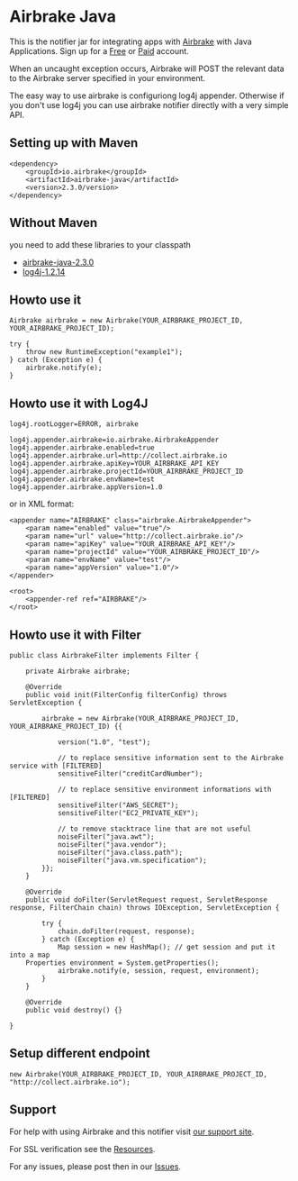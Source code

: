 Airbrake Java
=============

This is the notifier jar for integrating apps with [Airbrake](http://airbrake.io) with Java Applications. Sign up for a [Free](https://airbrake.io/account/new/Free) or [Paid](https://airbrake.io/account/new?source=github) account.

When an uncaught exception occurs, Airbrake will POST the relevant data
to the Airbrake server specified in your environment.

The easy way to use airbrake is configuriong log4j appender. Otherwise if you don't 
use log4j you can use airbrake notifier directly with a very simple API.

Setting up with Maven
---------------------

	<dependency>
		<groupId>io.airbrake</groupId>
		<artifactId>airbrake-java</artifactId>
		<version>2.3.0/version>
	</dependency>


Without Maven
-------------

you need to add these libraries to your classpath
 * [airbrake-java-2.3.0](https://github.com/airbrake/airbrake-java/blob/master/maven2/io/airbrake/airbrake-java/2.3.0/airbrake-java-2.3.0.jar?raw=true)
 * [log4j-1.2.14](https://github.com/airbrake/airbrake-java/blob/master/maven2/log4j/1.2.14/log4j-1.2.14.jar?raw=true)


Howto use it
------------------------------

	Airbrake airbrake = new Airbrake(YOUR_AIRBRAKE_PROJECT_ID, YOUR_AIRBRAKE_PROJECT_ID);

	try {
		throw new RuntimeException("example1");
	} catch (Exception e) {
		airbrake.notify(e);
	}



Howto use it with Log4J
-----------------------

	log4j.rootLogger=ERROR, airbrake

	log4j.appender.airbrake=io.airbrake.AirbrakeAppender
	log4j.appender.airbrake.enabled=true
	log4j.appender.airbrake.url=http://collect.airbrake.io
	log4j.appender.airbrake.apiKey=YOUR_AIRBRAKE_API_KEY
	log4j.appender.airbrake.projectId=YOUR_AIRBRAKE_PROJECT_ID
	log4j.appender.airbrake.envName=test
	log4j.appender.airbrake.appVersion=1.0

or in XML format:

	<appender name="AIRBRAKE" class="airbrake.AirbrakeAppender">
		<param name="enabled" value="true"/>
		<param name="url" value="http://collect.airbrake.io"/>
		<param name="apiKey" value="YOUR_AIRBRAKE_API_KEY"/>
		<param name="projectId" value="YOUR_AIRBRAKE_PROJECT_ID"/>
		<param name="envName" value="test"/>
		<param name="appVersion" value="1.0"/>
	</appender>

	<root>
		<appender-ref ref="AIRBRAKE"/>
	</root>


Howto use it with Filter
------------------------

	public class AirbrakeFilter implements Filter {

		private Airbrake airbrake;

		@Override
		public void init(FilterConfig filterConfig) throws ServletException {

			airbrake = new Airbrake(YOUR_AIRBRAKE_PROJECT_ID, YOUR_AIRBRAKE_PROJECT_ID) {{

				version("1.0", "test");

				// to replace sensitive information sent to the Airbrake service with [FILTERED]
				sensitiveFilter("creditCardNumber");

				// to replace sensitive environment informations with [FILTERED]
				sensitiveFilter("AWS_SECRET");
				sensitiveFilter("EC2_PRIVATE_KEY");

				// to remove stacktrace line that are not useful
				noiseFilter("java.awt");
				noiseFilter("java.vendor");
				noiseFilter("java.class.path");
				noiseFilter("java.vm.specification");
			}};
		}

		@Override
		public void doFilter(ServletRequest request, ServletResponse response, FilterChain chain) throws IOException, ServletException {

			try {
				chain.doFilter(request, response);
			} catch (Exception e) {
				Map session = new HashMap(); // get session and put it into a map
        Properties environment = System.getProperties();
				airbrake.notify(e, session, request, environment);
			}
		}
	
		@Override
		public void destroy() {}

	}


Setup different endpoint
------------------------

	new Airbrake(YOUR_AIRBRAKE_PROJECT_ID, YOUR_AIRBRAKE_PROJECT_ID, "http://collect.airbrake.io");




Support
-------

For help with using Airbrake and this notifier visit [our support site](http://help.airbrake.io).

For SSL verification see the [Resources](https://github.com/airbrake/airbrake/blob/master/resources/README.md).

For any issues, please post then in our [Issues](https://github.com/airbrake/airbrake-java/issues).


